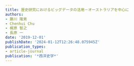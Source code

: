 ```yaml
---
title: 歴史研究におけるビッグデータの活用－オーストラリアを中心に
authors:
- 藤川 隆男
- Chenhui Chu
- 梶原 智之
- 長原 一
date: '2019-12-01'
publishDate: '2024-01-12T12:26:48.075945Z'
publication_types:
- article-journal
publication: '*西洋史学*'
---
```

